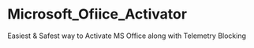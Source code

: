 # Microsoft_Ofiice_Activator
Easiest &amp; Safest way to Activate MS Office along with Telemetry Blocking
